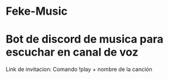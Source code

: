 # Feke-Music
# Bot de discord de musica para escuchar en canal de voz
Link de invitacion: 
Comando !play + nombre de la canción
